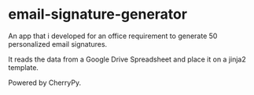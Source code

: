 email-signature-generator
=========================

An app that i developed for an office requirement to generate 50 personalized email signatures. 

It reads the data from a Google Drive Spreadsheet and place it on a jinja2 template.

Powered by CherryPy.
